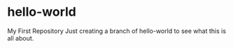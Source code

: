 # hello-world
My First Repository
Just creating a branch of hello-world to see what this is all about.
